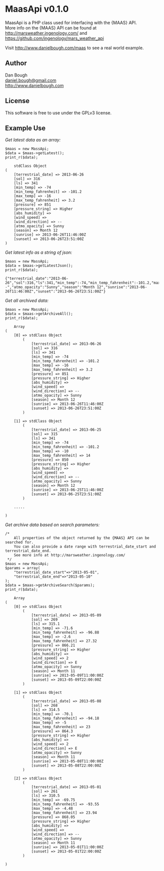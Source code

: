 MaasApi v0.1.0
=======
MaasApi is a PHP class used for interfacing with the {MAAS} API.  
More info on the {MAAS} API can be found at  
http://marsweather.ingenology.com/ and https://github.com/ingenology/mars_weather_api  

Visit http://www.danielbough.com/maas to see a real world example.

Author
------
Dan Bough  
daniel.bough@gmail.com  
http://www.danielbough.com

License
-------
This software is free to use under the GPLv3 license.

Example Use
----------- 
*Get latest data as an array:*  

    $maas = new MassApi;
    $data = $maas->getLatest();
    print_r($data);

        stdClass Object
    (
        [terrestrial_date] => 2013-06-26
        [sol] => 316
        [ls] => 341
        [min_temp] => -74
        [min_temp_fahrenheit] => -101.2
        [max_temp] => -16
        [max_temp_fahrenheit] => 3.2
        [pressure] => 851
        [pressure_string] => Higher
        [abs_humidity] => 
        [wind_speed] => 
        [wind_direction] => --
        [atmo_opacity] => Sunny
        [season] => Month 12
        [sunrise] => 2013-06-26T11:46:00Z
        [sunset] => 2013-06-26T23:51:00Z
    )

*Get latest info as a string of json:*

    $maas = new MassApi;
    $data = $maas->getLatestJson();
    print_r($data);

    {"terrestrial_date":"2013-06-26","sol":316,"ls":341,"min_temp":-74,"min_temp_fahrenheit":-101.2,"max_temp":-16,"max_temp_fahrenheit":3.2,"pressure":851,"pressure_string":"Higher","abs_humidity":null,"wind_speed":null,"wind_direction":"--","atmo_opacity":"Sunny","season":"Month 12","sunrise":"2013-06-26T11:46:00Z","sunset":"2013-06-26T23:51:00Z"}

*Get all archived data:*

    $maas = new MassApi;
    $data = $maas->getArchiveAll();
    print_r($data);

        Array
    (
        [0] => stdClass Object
            (
                [terrestrial_date] => 2013-06-26
                [sol] => 316
                [ls] => 341
                [min_temp] => -74
                [min_temp_fahrenheit] => -101.2
                [max_temp] => -16
                [max_temp_fahrenheit] => 3.2
                [pressure] => 851
                [pressure_string] => Higher
                [abs_humidity] => 
                [wind_speed] => 
                [wind_direction] => --
                [atmo_opacity] => Sunny
                [season] => Month 12
                [sunrise] => 2013-06-26T11:46:00Z
                [sunset] => 2013-06-26T23:51:00Z
            )

        [1] => stdClass Object
            (
                [terrestrial_date] => 2013-06-25
                [sol] => 315
                [ls] => 341
                [min_temp] => -74
                [min_temp_fahrenheit] => -101.2
                [max_temp] => -10
                [max_temp_fahrenheit] => 14
                [pressure] => 850
                [pressure_string] => Higher
                [abs_humidity] => 
                [wind_speed] => 
                [wind_direction] => --
                [atmo_opacity] => Sunny
                [season] => Month 12
                [sunrise] => 2013-06-25T11:46:00Z
                [sunset] => 2013-06-25T23:51:00Z
            )

        .....

    )

*Get archive data based on search parameters:*
    
    /*
        All properties of the object returned by the {MAAS} API can be searched for.
        You can also provide a date range with terrestrial_date_start and terrestrial_date_end.
        See more info at http://marsweather.ingenology.com/
     */
    $maas = new MassApi;
    $params = array(
        "terrestrial_date_start"=>"2013-05-01",
        "terrestrial_date_end"=>"2013-05-10"
    );
    $data = $maas->getArchiveSearch($params);
    print_r($data);

        Array
    (
        [0] => stdClass Object
            (
                [terrestrial_date] => 2013-05-09
                [sol] => 269
                [ls] => 315.1
                [min_temp] => -71.6
                [min_temp_fahrenheit] => -96.88
                [max_temp] => -2.6
                [max_temp_fahrenheit] => 27.32
                [pressure] => 866.21
                [pressure_string] => Higher
                [abs_humidity] => 
                [wind_speed] => 2
                [wind_direction] => E
                [atmo_opacity] => Sunny
                [season] => Month 11
                [sunrise] => 2013-05-09T11:00:00Z
                [sunset] => 2013-05-09T22:00:00Z
            )

        [1] => stdClass Object
            (
                [terrestrial_date] => 2013-05-08
                [sol] => 268
                [ls] => 314.5
                [min_temp] => -70.1
                [min_temp_fahrenheit] => -94.18
                [max_temp] => -5
                [max_temp_fahrenheit] => 23
                [pressure] => 864.3
                [pressure_string] => Higher
                [abs_humidity] => 
                [wind_speed] => 2
                [wind_direction] => E
                [atmo_opacity] => Sunny
                [season] => Month 11
                [sunrise] => 2013-05-08T11:00:00Z
                [sunset] => 2013-05-08T22:00:00Z
            )

        [2] => stdClass Object
            (
                [terrestrial_date] => 2013-05-01
                [sol] => 261
                [ls] => 310.5
                [min_temp] => -69.75
                [min_temp_fahrenheit] => -93.55
                [max_temp] => -4.48
                [max_temp_fahrenheit] => 23.94
                [pressure] => 868.05
                [pressure_string] => Higher
                [abs_humidity] => 
                [wind_speed] => 
                [wind_direction] => --
                [atmo_opacity] => Sunny
                [season] => Month 11
                [sunrise] => 2013-05-01T11:00:00Z
                [sunset] => 2013-05-01T22:00:00Z
            )

    )



